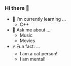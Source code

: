 ### Hi there 👋

- 🌱 I’m currently learning ...
  - C++
- 💬 Ask me about ...
  - Music
  - Movies
- ⚡ Fun fact: ...
  - I am a cat person!
  - I am mental!
